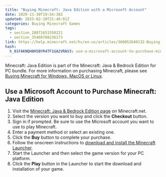 ```yaml
---
title: "Buying Minecraft: Java Edition with a Microsoft Account"
date: 2020-11-30T19:54:38Z
updated: 2025-02-20T21:48:01Z
categories: Buying Minecraft Games
tags:
  - section_28871651550221
  - section_35460768236173
link: https://help.minecraft.net/hc/en-us/articles/360052640132-Buying-Minecraft-Java-Edition-with-a-Microsoft-Account
hash:
  h_01FAKNQH0H5BYR4TF1GA2VRAV3: use-a-microsoft-account-to-purchase-minecraft-java-edition
---
```


Minecraft: Java Edition is part of the Minecraft: Java & Bedrock Edition for PC bundle. For more information on purchasing Minecraft, please see [Buying Minecraft for Windows, MacOS or Linux](./Buying-Minecraft-for-Windows-MacOS-or-Linux.md).

## Use a Microsoft Account to Purchase Minecraft: Java Edition 

1.  Visit the [Minecraft: Java & Bedrock Edition page](https://www.minecraft.net/en-us/store/minecraft-deluxe-collection-pc) on Minecraft.net.
2.  Select the version you want to buy and click the **Checkout** button.
3.  Sign in if prompted. Be sure to use the Microsoft account you want to use to play Minecraft.
4.  Enter a payment method or select an existing one.
5.  Click the **Buy** button to complete your purchase.
6.  Follow the onscreen instructions to [download and install the Minecraft Launcher](../Minecraft-Launcher-Support/Download-and-Install-the-Minecraft-Launcher.md).
7.  Start the Launcher and then select the game version for your PC platform.
8.  Click the **Play** button in the Launcher to start the download and installation of your game.
